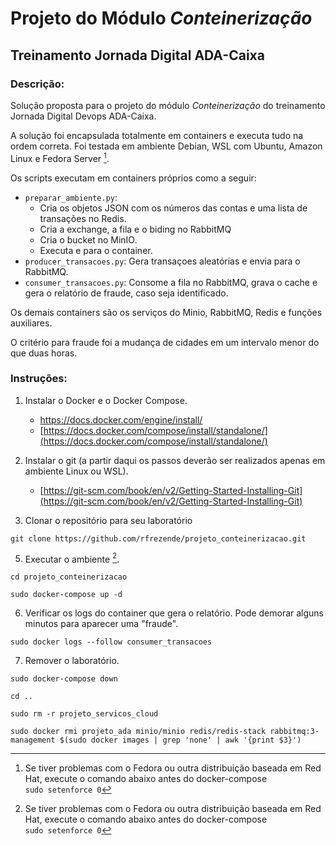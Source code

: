 
# Projeto do Módulo *Conteinerização*

## Treinamento Jornada Digital ADA-Caixa

### Descrição:

Solução proposta para o projeto do módulo *Conteinerização* do treinamento Jornada Digital Devops ADA-Caixa.  

A solução foi encapsulada totalmente em containers e executa tudo na ordem correta. Foi testada em ambiente Debian, WSL com Ubuntu, Amazon Linux e Fedora Server [^bignote].

Os scripts executam em containers próprios como a seguir:

- `preparar_ambiente.py`:
  - Cria os objetos JSON com os números das contas e uma lista de transações no Redis. 
  - Cria a exchange, a fila e o biding no RabbitMQ
  - Cria o bucket no MinIO.
  - Executa e para o container.
- `producer_transacoes.py`: Gera transaçoes aleatórias e envia para o RabbitMQ.
- `consumer_transacoes.py`: Consome a fila no RabbitMQ, grava o cache e gera o relatório de fraude, caso seja identificado.

Os demais containers são os serviços do Minio, RabbitMQ, Redis e funções auxiliares.  

O critério para fraude foi a mudança de cidades em um intervalo menor do que duas horas.  
  
  
### Instruções:

1. Instalar o Docker e o Docker Compose.  

    - [https://docs.docker.com/engine/install/ ](https://docs.docker.com/engine/install/ ) 
    - [https://docs.docker.com/compose/install/standalone/](https://docs.docker.com/compose/install/standalone/)  

2. Instalar o git (a partir daqui os passos deverão ser realizados apenas em ambiente Linux ou WSL).

    - [https://git-scm.com/book/en/v2/Getting-Started-Installing-Git](https://git-scm.com/book/en/v2/Getting-Started-Installing-Git)

4. Clonar o repositório para seu laboratório  

```
git clone https://github.com/rfrezende/projeto_conteinerizacao.git  
```

5. Executar o ambiente [^bignote].  

```
cd projeto_conteinerizacao
```
```
sudo docker-compose up -d
```  

6. Verificar os logs do container que gera o relatório. Pode demorar alguns minutos para aparecer uma "fraude".  

```
sudo docker logs --follow consumer_transacoes  
```

7. Remover o laboratório.  

```
sudo docker-compose down  
```
```
cd ..  
```
```
sudo rm -r projeto_servicos_cloud  
```
```
sudo docker rmi projeto_ada minio/minio redis/redis-stack rabbitmq:3-management $(sudo docker images | grep 'none' | awk '{print $3}')
```  
  
  
  
[^bignote]: Se tiver problemas com o Fedora ou outra distribuição baseada em Red Hat, execute o comando abaixo antes do docker-compose  
    `sudo setenforce 0`

